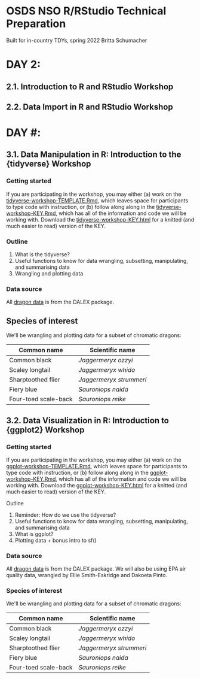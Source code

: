 # OSDS NSO R/RStudio Technical Preparation
Built for in-country TDYs, spring 2022 
Britta Schumacher

# DAY 2:
## 2.1. Introduction to R and RStudio Workshop

## 2.2. Data Import in R and RStudio Workshop

# DAY #:
## 3.1. Data Manipulation in R: Introduction to the {tidyverse} Workshop
### Getting started
If you are participating in the workshop, you may either (a) work on the [tidyverse-workshop-TEMPLATE.Rmd](https://github.com/blschum/OSDS-workshop-materials/blob/main/Data-Manipulation-intro-to-tidyverse/tidyverse-workshop-TEMPLATE.Rmd), which leaves space for participants to type code with instruction, or (b) follow along along in the [tidyverse-workshop-KEY.Rmd](https://github.com/blschum/OSDS-workshop-materials/blob/main/Data-Manipulation-intro-to-tidyverse/tidyverse-workshop-KEY.Rmd), which has all of the information and code we will be working with. Download the [tidyverse-workshop-KEY.html](https://github.com/blschum/OSDS-workshop-materials/blob/main/Data-Manipulation-intro-to-tidyverse/tidyverse-workshop-KEY.html) for a knitted (and much easier to read) version of the KEY.

### Outline
1. What is the tidyverse?
2. Useful functions to know for data wrangling, subsetting, manipulating, and summarising data
3. Wrangling and plotting data

### Data source
All [dragon data](http://search.r-project.org/R/R/library/DALEX/html/dragons.html) is from the DALEX package.

## Species of interest
We'll be wrangling and plotting data for a subset of chromatic dragons:

|     Common name     |      Scientific name      |
|---------------------|---------------------------|
|     Common black     |     *Jaggermeryx ozzyi*    |
|     Scaley longtail    |    *Jaggermeryx whido*    |
|     Sharptoothed flier    |     *Jaggermeryx strummeri*    |
|     Fiery blue     |    *Sauroniops naida* |
|     Four-toed scale-back   |     *Sauroniops reike*    |

## 3.2. Data Visualization in R: Introduction to {ggplot2} Workshop
### Getting started
If you are participating in the workshop, you may either (a) work on the [ggplot-workshop-TEMPLATE.Rmd](https://github.com/blschum/OSDS-workshop-materials/blob/main/Graphics-in-R/ggplot-workshop-TEMPLATE.Rmd), which leaves space for participants to type code with instruction, or (b) follow along along in the [ggplot-workshop-KEY.Rmd](https://github.com/blschum/OSDS-workshop-materials/blob/main/Graphics-in-R/ggplot-workshop-KEY.Rmd), which has all of the information and code we will be working with. Download the [ggplot-workshop-KEY.html](https://github.com/blschum/OSDS-workshop-materials/blob/main/Graphics-in-R/ggplot-workshop-KEY.html) for a knitted (and much easier to read) version of the KEY.

Outline
1. Reminder: How do we use the tidyverse?
2. Useful functions to know for data wrangling, subsetting, manipulating, and summarising data
3. What is ggplot?
4. Plotting data + bonus intro to sf()

### Data source
All [dragon data](http://search.r-project.org/R/R/library/DALEX/html/dragons.html) is from the DALEX package. We will also be using EPA air quality data, wrangled by Ellie Smith-Eskridge and Dakoeta Pinto.

### Species of interest
We'll be wrangling and plotting data for a subset of chromatic dragons:

|     Common name     |      Scientific name      |
|---------------------|---------------------------|
|     Common black     |     *Jaggermeryx ozzyi*    |
|     Scaley longtail    |    *Jaggermeryx whido*    |
|     Sharptoothed flier    |     *Jaggermeryx strummeri*    |
|     Fiery blue     |    *Sauroniops naida* |
|     Four-toed scale-back   |     *Sauroniops reike*    |
